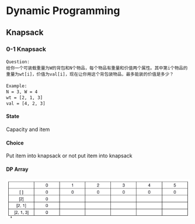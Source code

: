 # Dynamic Programming
## Knapsack
### 0-1 Knapsack
```
Question:
给你一个可装载重量为W的背包和N个物品，每个物品有重量和价值两个属性。其中第i个物品的重量为wt[i]，价值为val[i]，现在让你用这个背包装物品，最多能装的价值是多少？

Example:
N = 3, W = 4
wt = [2, 1, 3]
val = [4, 2, 3] 
```
#### State
Capacity and item

#### Choice
Put item into knapsack or not put item into knapsack

#### DP Array
![](https://github.com/LarryNaaa/Algorithm-Leetcode/blob/master/img/0-1%20Knapsack.png)



